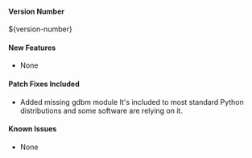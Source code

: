 #### Version Number
${version-number}

#### New Features
 - None

#### Patch Fixes Included
 - Added missing gdbm module
    It's included to most standard Python distributions and some software are relying on it.

#### Known Issues
 - None
